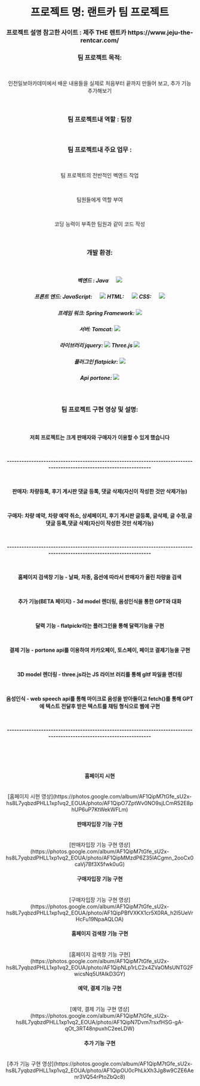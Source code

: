 <h1 align="center">프로젝트 명: 랜트카 팀 프로젝트</h1>
<h3 align="center">프로젝트 설명 참고한 사이트 : 제주 THE 렌트카 https://www.jeju-the-rentcar.com/</h3>
 
<h3 align="center">팀 프로젝트 목적: </h3> <br>

<p align="center">인천일보아카데미에서 배운 내용들을 실제로 처음부터 끝까지 만들어 보고, 추가 기능 추가해보기 </p>
 <br>

<h3 align="center">팀 프로젝트내 역할 : 팀장</h3> <br>
 <h3 align="center">팀 프로젝트내 주요 업무 : </h3> <br>

  <p align="center">팀 프로젝트의 전반적인 벡엔드 작업</p> <br>
  
  <p align="center">팀원들에게 역할 부여</p> <br>
  
   <p align="center">코딩 능력이 부족한 팀원과  같이 코드 작성</p> <br>

<h4 align="center">
 
 <h3 align="center">개발 환경: </h3> 

  <br>
  <h5 align="center">
  벡엔드 :
  Java &emsp; <img src="https://skillicons.dev/icons?i=java"> 
  </h5>
 
  <h5 align="center">
  프론트 엔드:
   JavaScript: &emsp; <img src="https://skillicons.dev/icons?i=js">
   HTML: &emsp; <img src="https://skillicons.dev/icons?i=html">
    CSS: &emsp; <img src="https://skillicons.dev/icons?i=css">
   </h5>

  <h5 align="center">
  프레임 워크:
   Spring Framework: 
   <img src="https://skillicons.dev/icons?i=spring">
   </h5>

 <h5 align="center">
  서버: 
  Tomcat:
  <img src="https://img.icons8.com/?size=96&id=QFcVqyh6lBh6&format=png">
 </h5>
   
   <h5 align="center">
   라이브러리  
    jquery:
    <img src="https://img.icons8.com/?size=50&id=40253&format=png">
    Three.js
    <img src="https://skillicons.dev/icons?i=threejs">
    
   </h5>
<h5 align="center">
 플러그인
 flatpickr:
 <img src="https://avatars.githubusercontent.com/u/36319609?s=48&v=4">
</h5>
   
<h5 align="center">
 Api
  portone: 
 <img src="https://avatars.githubusercontent.com/u/11437969?s=48&v=4">
</h5>

</h4>
<br>
<h3 align="center">팀 프로젝트 구현 영상 및 설명: </h3> <br>

<h4 align="center">
 
 <p>저희 프로젝트는 크게 판매자와 구매자가 이용할 수 있게 했습니다</p> <br> 

<p>----------------------------------------------------------------------------------------------------------------------</p> <br> 
 
 <p>판매자: 차량등록, 후기 게시판 댓글 등록, 댓글 삭제(자신이 작성한 것만 삭제가능)</p>  <br> 
 
 <p>구매자: 차량 예약, 차량 예약 취소, 상세페이지, 후기 게시판 글등록, 글삭제, 글 수정,글 댓글 등록,댓글 삭제(자신이 작성한 것만 삭제가능)</p>  <br> 

<p>----------------------------------------------------------------------------------------------------------------------</p> <br> 

 <p>홈페이지 검색창 기능 - 날짜, 차종, 옵션에 따라서 판매자가 올린 차량을 검색</p>  <br> 
 
 <p>추가 기능(BETA 페이지) - 3d model 렌더링, 음성인식을 통한 GPT와 대화 </p> <br> 

 <p>달력 기능 - flatpickr라는 플러그인을 통해 달력기능을 구현</p> <br> 
 
 <p>결제 기능 - portone api를 이용하여 카카오페이, 토스페이, 페이코 결제기능을 구현</p> <br> 
 
 <p>3D model 렌더링 - three.js라는 JS 라이브 러리를 통해 gltf 파일을 렌더링</p> <br> 
 
 <p>음성인식 - web speech api를 통해 마이크로 음성을 받아들이고 fetch()를 통해 GPT에 텍스트 전달후 받은 텍스트를 채팅 형식으로 웹에 구현</p> <br> 

<p>----------------------------------------------------------------------------------------------------------------------</p> <br> 
 
</h4> <br>

<h4 align="center">홈페이지 시현</h4> <br>
<div align="center">
 [홈페이지 시현 영상](https://photos.google.com/album/AF1QipM7tGfe_sU2x-hs8L7yqbzdPHLL1xp1vq2_EOUA/photo/AF1QipO7ZptWv0NO9sjLCmR52E8phUP6uP7KtWekWFLm)
</div>
 

<h4 align="center">판매자입장 기능 구현</h4> <br>
<div align="center">
[판매자입장 기능 구현 영상](https://photos.google.com/album/AF1QipM7tGfe_sU2x-hs8L7yqbzdPHLL1xp1vq2_EOUA/photo/AF1QipMMzdP6Z35IACgmn_2ooCx0caVj7Bf3X5fwk0uG)
</div>

<h4 align="center">구매자입장 기능 구현</h4> <br>
<div align="center">
[구매자입장 기능 구현 영상](https://photos.google.com/album/AF1QipM7tGfe_sU2x-hs8L7yqbzdPHLL1xp1vq2_EOUA/photo/AF1QipPBfVXKX1cr5X0RA_h2I5UeVrHcFu19NpaAQLOA)
</div>

<h4 align="center">홈페이지 검색창 기능 구현</h4> <br>
<div align="center">
[홈페이지 검색창 기능 구현](https://photos.google.com/album/AF1QipM7tGfe_sU2x-hs8L7yqbzdPHLL1xp1vq2_EOUA/photo/AF1QipNLp1rLC2x4ZVaOMsUNTG2FwicsNq5UfAIkD3GY)
</div>

<h4 align="center">예약, 결제 기능 구현</h4> <br>
<div align="center">
[예약, 결제 기능 구현 영상](https://photos.google.com/album/AF1QipM7tGfe_sU2x-hs8L7yqbzdPHLL1xp1vq2_EOUA/photo/AF1QipN7Dvm7rsxfHSG-gA-qOt_3RT48npuxhC2eeLDW)
</div>

<h4 align="center">추가 기능 구현</h4> <br>
<div align="center">
[추가 기능 구현 영상](https://photos.google.com/album/AF1QipM7tGfe_sU2x-hs8L7yqbzdPHLL1xp1vq2_EOUA/photo/AF1QipOU0cPhLkXh3Jg8w9CZE6Aenr3VQ54rPtoZbQc8)
</div>
